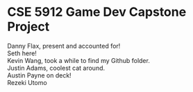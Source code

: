 # CSE 5912 Game Dev Capstone Project
Danny Flax, present and accounted for!  
Seth here!  
Kevin Wang, took a while to find my Github folder.  
Justin Adams, coolest cat around.  
Austin Payne on deck!  
Rezeki Utomo 